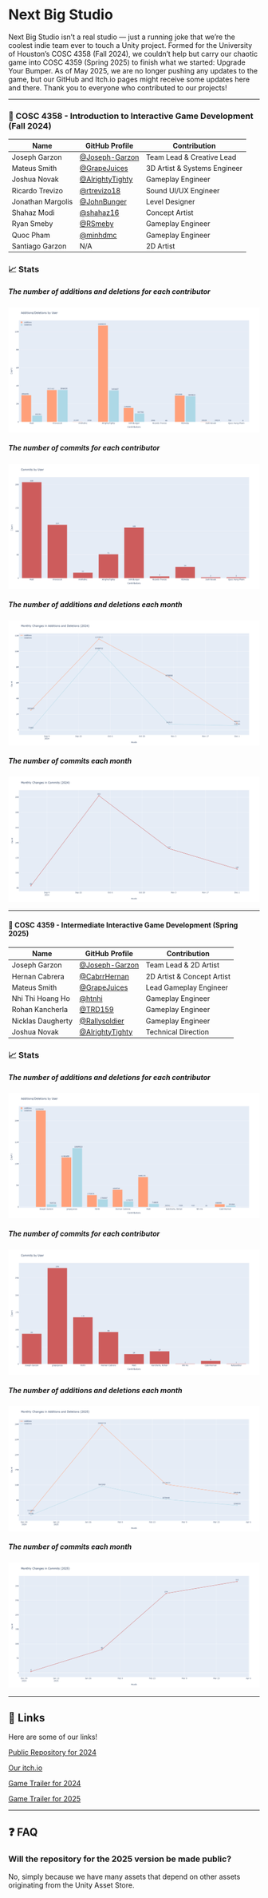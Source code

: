 # Next Big Studio 
Next Big Studio isn’t a real studio — just a running joke that we’re the coolest indie team ever to touch a Unity project. Formed for the University of Houston’s COSC 4358 (Fall 2024), we couldn’t help but carry our chaotic game into COSC 4359 (Spring 2025) to finish what we started: Upgrade Your Bumper. As of May 2025, we are no longer pushing any updates to the game, but our GitHub and Itch.io pages might receive some updates here and there. Thank you to everyone who contributed to our projects! 

___

### 👥 COSC 4358 - Introduction to Interactive Game Development (Fall 2024)
| Name               | GitHub Profile                                          | Contribution                  |
|--------------------|---------------------------------------------------------|-------------------------------|
| Joseph Garzon      | [@Joseph-Garzon](https://github.com/Joseph-Garzon)     | Team Lead & Creative Lead     |
| Mateus Smith       | [@GrapeJuices](https://github.com/grapejuices)         | 3D Artist & Systems Engineer  |
| Joshua Novak       | [@AlrightyTighty](https://github.com/AlrightyTighty)   | Gameplay Engineer             |
| Ricardo Trevizo    | [@rtrevizo18](https://github.com/rtrevizo18)           | Sound UI/UX Engineer          |
| Jonathan Margolis  | [@JohnBunger](https://github.com/JohnBunger)           | Level Designer                |
| Shahaz Modi        | [@shahaz16](https://github.com/shahaz16)               | Concept Artist                |
| Ryan Smeby         | [@RSmeby](https://github.com/RSmeby)                   | Gameplay Engineer             |
| Quoc Pham          | [@minhdmc](https://github.com/minhdmc)                 | Gameplay Engineer             |
| Santiago Garzon    | N/A                                                    | 2D Artist                     |

### 📈 Stats

##### The number of additions and deletions for each contributor 
![The number of additions and deletions for each contributor on a graph](https://github.com/Next-Big-Studio/.github/blob/main/profile/adddel2024.png)

##### The number of commits for each contributor 
![The number of commits for each contributor on a graph](https://github.com/Next-Big-Studio/.github/blob/main/profile/commits2024.png)

##### The number of additions and deletions each month 
![The number of additions and deletions for each month on a graph](https://github.com/Next-Big-Studio/.github/blob/main/profile/monthly_adddel2024.png)

##### The number of commits each month 
![The number of commits for each month on a graph](https://github.com/Next-Big-Studio/.github/blob/main/profile/monthly_commits2024.png)

___

#### 👥 COSC 4359 - Intermediate Interactive Game Development (Spring 2025)
| Name               | GitHub Profile                                          | Contribution                  |
|--------------------|---------------------------------------------------------|-------------------------------|
| Joseph Garzon      | [@Joseph-Garzon](https://github.com/Joseph-Garzon)      | Team Lead & 2D Artist         |
| Hernan Cabrera     | [@CabrrHernan](https://github.com/CabrrHernan)          | 2D Artist & Concept Artist    |
| Mateus Smith       | [@GrapeJuices](https://github.com/grapejuices)          | Lead Gameplay Engineer        |
| Nhi Thi Hoang Ho   | [@htnhi](https://github.com/htnhi)                      | Gameplay Engineer             |
| Rohan Kancherla    | [@TRD159](https://github.com/TRD159)                    | Gameplay Engineer             |
| Nicklas Daugherty  | [@Rallysoldier](https://github.com/Rallysoldier)        | Gameplay Engineer             |
| Joshua Novak       | [@AlrightyTighty](https://github.com/AlrightyTighty)    | Technical Direction           |

### 📈 Stats

##### The number of additions and deletions for each contributor 
![The number of additions and deletions for each contributor on a graph](https://github.com/Next-Big-Studio/.github/blob/main/profile/adddel2025.png)

##### The number of commits for each contributor 
![The number of commits for each contributor on a graph](https://github.com/Next-Big-Studio/.github/blob/main/profile/commits2025.png)

##### The number of additions and deletions each month 
![The number of additions and deletions for each month on a graph](https://github.com/Next-Big-Studio/.github/blob/main/profile/monthly_adddel2025.png)

##### The number of commits each month 
![The number of commits for each month on a graph](https://github.com/Next-Big-Studio/.github/blob/main/profile/monthly_commits2025.png)

___

## 🔗 Links 
Here are some of our links!

[Public Repository for 2024](https://github.com/Next-Big-Studio/Upgrade-Your-Bumper-Public/)

[Our itch.io](https://nextbigstudio.itch.io/)

[Game Trailer for 2024](https://youtu.be/T7BgbTNS5xk)

[Game Trailer for 2025](https://youtu.be/dk-TfS149kA)

___

## ❓ FAQ

### Will the repository for the 2025 version be made public?

No, simply because we have many assets that depend on other assets originating from the Unity Asset Store. 


